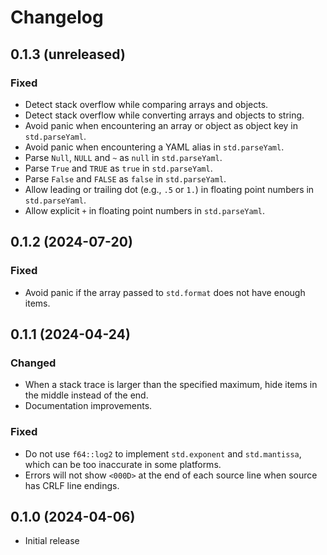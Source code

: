 # Changelog

## 0.1.3 (unreleased)

### Fixed

- Detect stack overflow while comparing arrays and objects.
- Detect stack overflow while converting arrays and objects to string.
- Avoid panic when encountering an array or object as object key in
  `std.parseYaml`.
- Avoid panic when encountering a YAML alias in `std.parseYaml`.
- Parse `Null`, `NULL` and `~` as `null` in `std.parseYaml`.
- Parse `True` and `TRUE` as `true` in `std.parseYaml`.
- Parse `False` and `FALSE` as `false` in `std.parseYaml`.
- Allow leading or trailing dot (e.g., `.5` or `1.`) in floating point numbers
  in `std.parseYaml`.
- Allow explicit `+` in floating point numbers in `std.parseYaml`.

## 0.1.2 (2024-07-20)

### Fixed

- Avoid panic if the array passed to `std.format` does not have enough items.

## 0.1.1 (2024-04-24)

### Changed

- When a stack trace is larger than the specified maximum, hide items in the
  middle instead of the end.
- Documentation improvements.

### Fixed

- Do not use `f64::log2` to implement `std.exponent` and `std.mantissa`, which
  can be too inaccurate in some platforms.
- Errors will not show `<000D>` at the end of each source line when source has
  CRLF line endings.

## 0.1.0 (2024-04-06)

- Initial release
